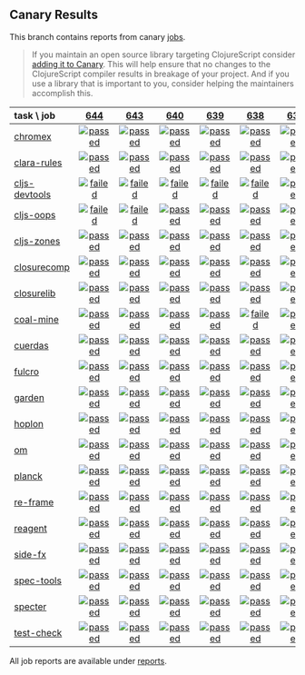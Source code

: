 ## Canary Results

This branch contains reports from canary [jobs](https://github.com/cljs-oss/canary/tree/jobs).

> If you maintain an open source library targeting ClojureScript consider [adding it to Canary](https://github.com/cljs-oss/canary/tree/master#how-to-participate). This will help ensure that no changes to the ClojureScript compiler results in breakage of your project. And if you use a library that is important to you, consider helping the maintainers accomplish this.

[//]: # (begin_overview_table)

| task \ job | <a href="reports/2018/10/30/job-000644-1.10.437-6066a85" title="job #644 finished on 2018-10-30">644</a> | <a href="reports/2018/10/30/job-000643-1.10.436-20ba8ef" title="job #643 finished on 2018-10-30">643</a> | <a href="reports/2018/10/30/job-000640-1.10.432-4fb83ef" title="job #640 finished on 2018-10-30">640</a> | <a href="reports/2018/10/29/job-000639-1.10.432-4fb83ef" title="job #639 finished on 2018-10-29">639</a> | <a href="reports/2018/10/28/job-000638-1.10.432-4fb83ef" title="job #638 finished on 2018-10-28">638</a> | <a href="reports/2018/10/27/job-000637-1.10.427-1db8679" title="job #637 finished on 2018-10-27">637</a> | <a href="reports/2018/10/26/job-000636-1.10.473-f7a8c13" title="job #636 finished on 2018-10-26">636</a> | <a href="reports/2018/10/26/job-000635-1.10.427-1db8679" title="job #635 finished on 2018-10-26">635</a> | <a href="reports/2018/10/25/job-000634-1.10.427-1db8679" title="job #634 finished on 2018-10-25">634</a> | <a href="reports/2018/10/25/job-000633-1.10.428-ff6e649" title="job #633 finished on 2018-10-25">633</a> |
| :--- | :---: | :---: | :---: | :---: | :---: | :---: | :---: | :---: | :---: | :---: |
| [chromex](https://github.com/binaryage/chromex) | <a href="reports/2018/10/30/job-000644-1.10.437-6066a85#-chromex"><img title="passed" src="http://box.binaryage.com/s-passed.svg"><a> | <a href="reports/2018/10/30/job-000643-1.10.436-20ba8ef#-chromex"><img title="passed" src="http://box.binaryage.com/s-passed.svg"><a> | <a href="reports/2018/10/30/job-000640-1.10.432-4fb83ef#-chromex"><img title="passed" src="http://box.binaryage.com/s-passed.svg"><a> | <a href="reports/2018/10/29/job-000639-1.10.432-4fb83ef#-chromex"><img title="passed" src="http://box.binaryage.com/s-passed.svg"><a> | <a href="reports/2018/10/28/job-000638-1.10.432-4fb83ef#-chromex"><img title="passed" src="http://box.binaryage.com/s-passed.svg"><a> | <a href="reports/2018/10/27/job-000637-1.10.427-1db8679#-chromex"><img title="passed" src="http://box.binaryage.com/s-passed.svg"><a> | <a href="reports/2018/10/26/job-000636-1.10.473-f7a8c13#-chromex"><img title="passed" src="http://box.binaryage.com/s-passed.svg"><a> | <a href="reports/2018/10/26/job-000635-1.10.427-1db8679#-chromex"><img title="passed" src="http://box.binaryage.com/s-passed.svg"><a> | <a href="reports/2018/10/25/job-000634-1.10.427-1db8679#-chromex"><img title="passed" src="http://box.binaryage.com/s-passed.svg"><a> | <a href="reports/2018/10/25/job-000633-1.10.428-ff6e649#-chromex"><img title="passed" src="http://box.binaryage.com/s-passed.svg"><a> |
| [clara-rules](https://github.com/cerner/clara-rules) | <a href="reports/2018/10/30/job-000644-1.10.437-6066a85#-clara-rules"><img title="passed" src="http://box.binaryage.com/s-passed.svg"><a> | <a href="reports/2018/10/30/job-000643-1.10.436-20ba8ef#-clara-rules"><img title="passed" src="http://box.binaryage.com/s-passed.svg"><a> | <a href="reports/2018/10/30/job-000640-1.10.432-4fb83ef#-clara-rules"><img title="passed" src="http://box.binaryage.com/s-passed.svg"><a> | <a href="reports/2018/10/29/job-000639-1.10.432-4fb83ef#-clara-rules"><img title="passed" src="http://box.binaryage.com/s-passed.svg"><a> | <a href="reports/2018/10/28/job-000638-1.10.432-4fb83ef#-clara-rules"><img title="passed" src="http://box.binaryage.com/s-passed.svg"><a> | <a href="reports/2018/10/27/job-000637-1.10.427-1db8679#-clara-rules"><img title="passed" src="http://box.binaryage.com/s-passed.svg"><a> | <a href="reports/2018/10/26/job-000636-1.10.473-f7a8c13#-clara-rules"><img title="passed" src="http://box.binaryage.com/s-passed.svg"><a> | <a href="reports/2018/10/26/job-000635-1.10.427-1db8679#-clara-rules"><img title="passed" src="http://box.binaryage.com/s-passed.svg"><a> | <a href="reports/2018/10/25/job-000634-1.10.427-1db8679#-clara-rules"><img title="passed" src="http://box.binaryage.com/s-passed.svg"><a> | <a href="reports/2018/10/25/job-000633-1.10.428-ff6e649#-clara-rules"><img title="passed" src="http://box.binaryage.com/s-passed.svg"><a> |
| [cljs-devtools](https://github.com/binaryage/cljs-devtools) | <a href="reports/2018/10/30/job-000644-1.10.437-6066a85#-cljs-devtools"><img title="failed" src="http://box.binaryage.com/s-failed.svg"><a> | <a href="reports/2018/10/30/job-000643-1.10.436-20ba8ef#-cljs-devtools"><img title="failed" src="http://box.binaryage.com/s-failed.svg"><a> | <a href="reports/2018/10/30/job-000640-1.10.432-4fb83ef#-cljs-devtools"><img title="failed" src="http://box.binaryage.com/s-failed.svg"><a> | <a href="reports/2018/10/29/job-000639-1.10.432-4fb83ef#-cljs-devtools"><img title="failed" src="http://box.binaryage.com/s-failed.svg"><a> | <a href="reports/2018/10/28/job-000638-1.10.432-4fb83ef#-cljs-devtools"><img title="failed" src="http://box.binaryage.com/s-failed.svg"><a> | <a href="reports/2018/10/27/job-000637-1.10.427-1db8679#-cljs-devtools"><img title="passed" src="http://box.binaryage.com/s-passed.svg"><a> | <a href="reports/2018/10/26/job-000636-1.10.473-f7a8c13#-cljs-devtools"><img title="failed" src="http://box.binaryage.com/s-failed.svg"><a> | <a href="reports/2018/10/26/job-000635-1.10.427-1db8679#-cljs-devtools"><img title="passed" src="http://box.binaryage.com/s-passed.svg"><a> | <a href="reports/2018/10/25/job-000634-1.10.427-1db8679#-cljs-devtools"><img title="passed" src="http://box.binaryage.com/s-passed.svg"><a> | <a href="reports/2018/10/25/job-000633-1.10.428-ff6e649#-cljs-devtools"><img title="passed" src="http://box.binaryage.com/s-passed.svg"><a> |
| [cljs-oops](https://github.com/binaryage/cljs-oops) | <a href="reports/2018/10/30/job-000644-1.10.437-6066a85#-cljs-oops"><img title="failed" src="http://box.binaryage.com/s-failed.svg"><a> | <a href="reports/2018/10/30/job-000643-1.10.436-20ba8ef#-cljs-oops"><img title="failed" src="http://box.binaryage.com/s-failed.svg"><a> | <a href="reports/2018/10/30/job-000640-1.10.432-4fb83ef#-cljs-oops"><img title="passed" src="http://box.binaryage.com/s-passed.svg"><a> | <a href="reports/2018/10/29/job-000639-1.10.432-4fb83ef#-cljs-oops"><img title="passed" src="http://box.binaryage.com/s-passed.svg"><a> | <a href="reports/2018/10/28/job-000638-1.10.432-4fb83ef#-cljs-oops"><img title="passed" src="http://box.binaryage.com/s-passed.svg"><a> | <a href="reports/2018/10/27/job-000637-1.10.427-1db8679#-cljs-oops"><img title="passed" src="http://box.binaryage.com/s-passed.svg"><a> | <a href="reports/2018/10/26/job-000636-1.10.473-f7a8c13#-cljs-oops"><img title="passed" src="http://box.binaryage.com/s-passed.svg"><a> | <a href="reports/2018/10/26/job-000635-1.10.427-1db8679#-cljs-oops"><img title="passed" src="http://box.binaryage.com/s-passed.svg"><a> | <a href="reports/2018/10/25/job-000634-1.10.427-1db8679#-cljs-oops"><img title="passed" src="http://box.binaryage.com/s-passed.svg"><a> | <a href="reports/2018/10/25/job-000633-1.10.428-ff6e649#-cljs-oops"><img title="passed" src="http://box.binaryage.com/s-passed.svg"><a> |
| [cljs-zones](https://github.com/binaryage/cljs-zones) | <a href="reports/2018/10/30/job-000644-1.10.437-6066a85#-cljs-zones"><img title="passed" src="http://box.binaryage.com/s-passed.svg"><a> | <a href="reports/2018/10/30/job-000643-1.10.436-20ba8ef#-cljs-zones"><img title="passed" src="http://box.binaryage.com/s-passed.svg"><a> | <a href="reports/2018/10/30/job-000640-1.10.432-4fb83ef#-cljs-zones"><img title="passed" src="http://box.binaryage.com/s-passed.svg"><a> | <a href="reports/2018/10/29/job-000639-1.10.432-4fb83ef#-cljs-zones"><img title="passed" src="http://box.binaryage.com/s-passed.svg"><a> | <a href="reports/2018/10/28/job-000638-1.10.432-4fb83ef#-cljs-zones"><img title="passed" src="http://box.binaryage.com/s-passed.svg"><a> | <a href="reports/2018/10/27/job-000637-1.10.427-1db8679#-cljs-zones"><img title="passed" src="http://box.binaryage.com/s-passed.svg"><a> | <a href="reports/2018/10/26/job-000636-1.10.473-f7a8c13#-cljs-zones"><img title="passed" src="http://box.binaryage.com/s-passed.svg"><a> | <a href="reports/2018/10/26/job-000635-1.10.427-1db8679#-cljs-zones"><img title="passed" src="http://box.binaryage.com/s-passed.svg"><a> | <a href="reports/2018/10/25/job-000634-1.10.427-1db8679#-cljs-zones"><img title="passed" src="http://box.binaryage.com/s-passed.svg"><a> | <a href="reports/2018/10/25/job-000633-1.10.428-ff6e649#-cljs-zones"><img title="passed" src="http://box.binaryage.com/s-passed.svg"><a> |
| [closurecomp](https://github.com/mfikes/closurecomp) | <a href="reports/2018/10/30/job-000644-1.10.437-6066a85#-closurecomp"><img title="passed" src="http://box.binaryage.com/s-passed.svg"><a> | <a href="reports/2018/10/30/job-000643-1.10.436-20ba8ef#-closurecomp"><img title="passed" src="http://box.binaryage.com/s-passed.svg"><a> | <a href="reports/2018/10/30/job-000640-1.10.432-4fb83ef#-closurecomp"><img title="passed" src="http://box.binaryage.com/s-passed.svg"><a> | <a href="reports/2018/10/29/job-000639-1.10.432-4fb83ef#-closurecomp"><img title="passed" src="http://box.binaryage.com/s-passed.svg"><a> | <a href="reports/2018/10/28/job-000638-1.10.432-4fb83ef#-closurecomp"><img title="passed" src="http://box.binaryage.com/s-passed.svg"><a> | <a href="reports/2018/10/27/job-000637-1.10.427-1db8679#-closurecomp"><img title="passed" src="http://box.binaryage.com/s-passed.svg"><a> | <a href="reports/2018/10/26/job-000636-1.10.473-f7a8c13#-closurecomp"><img title="passed" src="http://box.binaryage.com/s-passed.svg"><a> | <a href="reports/2018/10/26/job-000635-1.10.427-1db8679#-closurecomp"><img title="passed" src="http://box.binaryage.com/s-passed.svg"><a> | <a href="reports/2018/10/25/job-000634-1.10.427-1db8679#-closurecomp"><img title="passed" src="http://box.binaryage.com/s-passed.svg"><a> | <a href="reports/2018/10/25/job-000633-1.10.428-ff6e649#-closurecomp"><img title="passed" src="http://box.binaryage.com/s-passed.svg"><a> |
| [closurelib](https://github.com/mfikes/closurelib) | <a href="reports/2018/10/30/job-000644-1.10.437-6066a85#-closurelib"><img title="passed" src="http://box.binaryage.com/s-passed.svg"><a> | <a href="reports/2018/10/30/job-000643-1.10.436-20ba8ef#-closurelib"><img title="passed" src="http://box.binaryage.com/s-passed.svg"><a> | <a href="reports/2018/10/30/job-000640-1.10.432-4fb83ef#-closurelib"><img title="passed" src="http://box.binaryage.com/s-passed.svg"><a> | <a href="reports/2018/10/29/job-000639-1.10.432-4fb83ef#-closurelib"><img title="passed" src="http://box.binaryage.com/s-passed.svg"><a> | <a href="reports/2018/10/28/job-000638-1.10.432-4fb83ef#-closurelib"><img title="passed" src="http://box.binaryage.com/s-passed.svg"><a> | <a href="reports/2018/10/27/job-000637-1.10.427-1db8679#-closurelib"><img title="passed" src="http://box.binaryage.com/s-passed.svg"><a> | <a href="reports/2018/10/26/job-000636-1.10.473-f7a8c13#-closurelib"><img title="passed" src="http://box.binaryage.com/s-passed.svg"><a> | <a href="reports/2018/10/26/job-000635-1.10.427-1db8679#-closurelib"><img title="passed" src="http://box.binaryage.com/s-passed.svg"><a> | <a href="reports/2018/10/25/job-000634-1.10.427-1db8679#-closurelib"><img title="passed" src="http://box.binaryage.com/s-passed.svg"><a> | <a href="reports/2018/10/25/job-000633-1.10.428-ff6e649#-closurelib"><img title="passed" src="http://box.binaryage.com/s-passed.svg"><a> |
| [coal-mine](https://github.com/mfikes/coal-mine) | <a href="reports/2018/10/30/job-000644-1.10.437-6066a85#-coal-mine"><img title="passed" src="http://box.binaryage.com/s-passed.svg"><a> | <a href="reports/2018/10/30/job-000643-1.10.436-20ba8ef#-coal-mine"><img title="passed" src="http://box.binaryage.com/s-passed.svg"><a> | <a href="reports/2018/10/30/job-000640-1.10.432-4fb83ef#-coal-mine"><img title="passed" src="http://box.binaryage.com/s-passed.svg"><a> | <a href="reports/2018/10/29/job-000639-1.10.432-4fb83ef#-coal-mine"><img title="passed" src="http://box.binaryage.com/s-passed.svg"><a> | <a href="reports/2018/10/28/job-000638-1.10.432-4fb83ef#-coal-mine"><img title="failed" src="http://box.binaryage.com/s-failed.svg"><a> | <a href="reports/2018/10/27/job-000637-1.10.427-1db8679#-coal-mine"><img title="passed" src="http://box.binaryage.com/s-passed.svg"><a> | <a href="reports/2018/10/26/job-000636-1.10.473-f7a8c13#-coal-mine"><img title="passed" src="http://box.binaryage.com/s-passed.svg"><a> | <a href="reports/2018/10/26/job-000635-1.10.427-1db8679#-coal-mine"><img title="unknown" src="http://box.binaryage.com/s-unknown.svg"><a> | <a href="reports/2018/10/25/job-000634-1.10.427-1db8679#-coal-mine"><img title="passed" src="http://box.binaryage.com/s-passed.svg"><a> | <a href="reports/2018/10/25/job-000633-1.10.428-ff6e649#-coal-mine"><img title="passed" src="http://box.binaryage.com/s-passed.svg"><a> |
| [cuerdas](https://github.com/funcool/cuerdas) | <a href="reports/2018/10/30/job-000644-1.10.437-6066a85#-cuerdas"><img title="passed" src="http://box.binaryage.com/s-passed.svg"><a> | <a href="reports/2018/10/30/job-000643-1.10.436-20ba8ef#-cuerdas"><img title="passed" src="http://box.binaryage.com/s-passed.svg"><a> | <a href="reports/2018/10/30/job-000640-1.10.432-4fb83ef#-cuerdas"><img title="passed" src="http://box.binaryage.com/s-passed.svg"><a> | <a href="reports/2018/10/29/job-000639-1.10.432-4fb83ef#-cuerdas"><img title="passed" src="http://box.binaryage.com/s-passed.svg"><a> | <a href="reports/2018/10/28/job-000638-1.10.432-4fb83ef#-cuerdas"><img title="passed" src="http://box.binaryage.com/s-passed.svg"><a> | <a href="reports/2018/10/27/job-000637-1.10.427-1db8679#-cuerdas"><img title="passed" src="http://box.binaryage.com/s-passed.svg"><a> | <a href="reports/2018/10/26/job-000636-1.10.473-f7a8c13#-cuerdas"><img title="passed" src="http://box.binaryage.com/s-passed.svg"><a> | <a href="reports/2018/10/26/job-000635-1.10.427-1db8679#-cuerdas"><img title="passed" src="http://box.binaryage.com/s-passed.svg"><a> | <a href="reports/2018/10/25/job-000634-1.10.427-1db8679#-cuerdas"><img title="passed" src="http://box.binaryage.com/s-passed.svg"><a> | <a href="reports/2018/10/25/job-000633-1.10.428-ff6e649#-cuerdas"><img title="passed" src="http://box.binaryage.com/s-passed.svg"><a> |
| [fulcro](https://github.com/fulcrologic/fulcro) | <a href="reports/2018/10/30/job-000644-1.10.437-6066a85#-fulcro"><img title="passed" src="http://box.binaryage.com/s-passed.svg"><a> | <a href="reports/2018/10/30/job-000643-1.10.436-20ba8ef#-fulcro"><img title="passed" src="http://box.binaryage.com/s-passed.svg"><a> | <a href="reports/2018/10/30/job-000640-1.10.432-4fb83ef#-fulcro"><img title="passed" src="http://box.binaryage.com/s-passed.svg"><a> | <a href="reports/2018/10/29/job-000639-1.10.432-4fb83ef#-fulcro"><img title="passed" src="http://box.binaryage.com/s-passed.svg"><a> | <a href="reports/2018/10/28/job-000638-1.10.432-4fb83ef#-fulcro"><img title="passed" src="http://box.binaryage.com/s-passed.svg"><a> | <a href="reports/2018/10/27/job-000637-1.10.427-1db8679#-fulcro"><img title="passed" src="http://box.binaryage.com/s-passed.svg"><a> | <a href="reports/2018/10/26/job-000636-1.10.473-f7a8c13#-fulcro"><img title="passed" src="http://box.binaryage.com/s-passed.svg"><a> | <a href="reports/2018/10/26/job-000635-1.10.427-1db8679#-fulcro"><img title="passed" src="http://box.binaryage.com/s-passed.svg"><a> | <a href="reports/2018/10/25/job-000634-1.10.427-1db8679#-fulcro"><img title="passed" src="http://box.binaryage.com/s-passed.svg"><a> | <a href="reports/2018/10/25/job-000633-1.10.428-ff6e649#-fulcro"><img title="passed" src="http://box.binaryage.com/s-passed.svg"><a> |
| [garden](https://github.com/noprompt/garden) | <a href="reports/2018/10/30/job-000644-1.10.437-6066a85#-garden"><img title="passed" src="http://box.binaryage.com/s-passed.svg"><a> | <a href="reports/2018/10/30/job-000643-1.10.436-20ba8ef#-garden"><img title="passed" src="http://box.binaryage.com/s-passed.svg"><a> | <a href="reports/2018/10/30/job-000640-1.10.432-4fb83ef#-garden"><img title="passed" src="http://box.binaryage.com/s-passed.svg"><a> | <a href="reports/2018/10/29/job-000639-1.10.432-4fb83ef#-garden"><img title="passed" src="http://box.binaryage.com/s-passed.svg"><a> | <a href="reports/2018/10/28/job-000638-1.10.432-4fb83ef#-garden"><img title="passed" src="http://box.binaryage.com/s-passed.svg"><a> | <a href="reports/2018/10/27/job-000637-1.10.427-1db8679#-garden"><img title="passed" src="http://box.binaryage.com/s-passed.svg"><a> | <a href="reports/2018/10/26/job-000636-1.10.473-f7a8c13#-garden"><img title="passed" src="http://box.binaryage.com/s-passed.svg"><a> | <a href="reports/2018/10/26/job-000635-1.10.427-1db8679#-garden"><img title="passed" src="http://box.binaryage.com/s-passed.svg"><a> | <a href="reports/2018/10/25/job-000634-1.10.427-1db8679#-garden"><img title="passed" src="http://box.binaryage.com/s-passed.svg"><a> | <a href="reports/2018/10/25/job-000633-1.10.428-ff6e649#-garden"><img title="passed" src="http://box.binaryage.com/s-passed.svg"><a> |
| [hoplon](https://github.com/hoplon/hoplon) | <a href="reports/2018/10/30/job-000644-1.10.437-6066a85#-hoplon"><img title="passed" src="http://box.binaryage.com/s-passed.svg"><a> | <a href="reports/2018/10/30/job-000643-1.10.436-20ba8ef#-hoplon"><img title="passed" src="http://box.binaryage.com/s-passed.svg"><a> | <a href="reports/2018/10/30/job-000640-1.10.432-4fb83ef#-hoplon"><img title="passed" src="http://box.binaryage.com/s-passed.svg"><a> | <a href="reports/2018/10/29/job-000639-1.10.432-4fb83ef#-hoplon"><img title="passed" src="http://box.binaryage.com/s-passed.svg"><a> | <a href="reports/2018/10/28/job-000638-1.10.432-4fb83ef#-hoplon"><img title="passed" src="http://box.binaryage.com/s-passed.svg"><a> | <a href="reports/2018/10/27/job-000637-1.10.427-1db8679#-hoplon"><img title="passed" src="http://box.binaryage.com/s-passed.svg"><a> | <a href="reports/2018/10/26/job-000636-1.10.473-f7a8c13#-hoplon"><img title="passed" src="http://box.binaryage.com/s-passed.svg"><a> | <a href="reports/2018/10/26/job-000635-1.10.427-1db8679#-hoplon"><img title="passed" src="http://box.binaryage.com/s-passed.svg"><a> | <a href="reports/2018/10/25/job-000634-1.10.427-1db8679#-hoplon"><img title="passed" src="http://box.binaryage.com/s-passed.svg"><a> | <a href="reports/2018/10/25/job-000633-1.10.428-ff6e649#-hoplon"><img title="passed" src="http://box.binaryage.com/s-passed.svg"><a> |
| [om](https://github.com/omcljs/om) | <a href="reports/2018/10/30/job-000644-1.10.437-6066a85#-om"><img title="passed" src="http://box.binaryage.com/s-passed.svg"><a> | <a href="reports/2018/10/30/job-000643-1.10.436-20ba8ef#-om"><img title="passed" src="http://box.binaryage.com/s-passed.svg"><a> | <a href="reports/2018/10/30/job-000640-1.10.432-4fb83ef#-om"><img title="passed" src="http://box.binaryage.com/s-passed.svg"><a> | <a href="reports/2018/10/29/job-000639-1.10.432-4fb83ef#-om"><img title="passed" src="http://box.binaryage.com/s-passed.svg"><a> | <a href="reports/2018/10/28/job-000638-1.10.432-4fb83ef#-om"><img title="passed" src="http://box.binaryage.com/s-passed.svg"><a> | <a href="reports/2018/10/27/job-000637-1.10.427-1db8679#-om"><img title="passed" src="http://box.binaryage.com/s-passed.svg"><a> | <a href="reports/2018/10/26/job-000636-1.10.473-f7a8c13#-om"><img title="passed" src="http://box.binaryage.com/s-passed.svg"><a> | <a href="reports/2018/10/26/job-000635-1.10.427-1db8679#-om"><img title="passed" src="http://box.binaryage.com/s-passed.svg"><a> | <a href="reports/2018/10/25/job-000634-1.10.427-1db8679#-om"><img title="passed" src="http://box.binaryage.com/s-passed.svg"><a> | <a href="reports/2018/10/25/job-000633-1.10.428-ff6e649#-om"><img title="passed" src="http://box.binaryage.com/s-passed.svg"><a> |
| [planck](https://github.com/planck-repl/planck) | <a href="reports/2018/10/30/job-000644-1.10.437-6066a85#-planck"><img title="passed" src="http://box.binaryage.com/s-passed.svg"><a> | <a href="reports/2018/10/30/job-000643-1.10.436-20ba8ef#-planck"><img title="passed" src="http://box.binaryage.com/s-passed.svg"><a> | <a href="reports/2018/10/30/job-000640-1.10.432-4fb83ef#-planck"><img title="passed" src="http://box.binaryage.com/s-passed.svg"><a> | <a href="reports/2018/10/29/job-000639-1.10.432-4fb83ef#-planck"><img title="passed" src="http://box.binaryage.com/s-passed.svg"><a> | <a href="reports/2018/10/28/job-000638-1.10.432-4fb83ef#-planck"><img title="passed" src="http://box.binaryage.com/s-passed.svg"><a> | <a href="reports/2018/10/27/job-000637-1.10.427-1db8679#-planck"><img title="passed" src="http://box.binaryage.com/s-passed.svg"><a> | <a href="reports/2018/10/26/job-000636-1.10.473-f7a8c13#-planck"><img title="passed" src="http://box.binaryage.com/s-passed.svg"><a> | <a href="reports/2018/10/26/job-000635-1.10.427-1db8679#-planck"><img title="passed" src="http://box.binaryage.com/s-passed.svg"><a> | <a href="reports/2018/10/25/job-000634-1.10.427-1db8679#-planck"><img title="passed" src="http://box.binaryage.com/s-passed.svg"><a> | <a href="reports/2018/10/25/job-000633-1.10.428-ff6e649#-planck"><img title="passed" src="http://box.binaryage.com/s-passed.svg"><a> |
| [re-frame](https://github.com/Day8/re-frame) | <a href="reports/2018/10/30/job-000644-1.10.437-6066a85#-re-frame"><img title="passed" src="http://box.binaryage.com/s-passed.svg"><a> | <a href="reports/2018/10/30/job-000643-1.10.436-20ba8ef#-re-frame"><img title="passed" src="http://box.binaryage.com/s-passed.svg"><a> | <a href="reports/2018/10/30/job-000640-1.10.432-4fb83ef#-re-frame"><img title="passed" src="http://box.binaryage.com/s-passed.svg"><a> | <a href="reports/2018/10/29/job-000639-1.10.432-4fb83ef#-re-frame"><img title="passed" src="http://box.binaryage.com/s-passed.svg"><a> | <a href="reports/2018/10/28/job-000638-1.10.432-4fb83ef#-re-frame"><img title="passed" src="http://box.binaryage.com/s-passed.svg"><a> | <a href="reports/2018/10/27/job-000637-1.10.427-1db8679#-re-frame"><img title="passed" src="http://box.binaryage.com/s-passed.svg"><a> | <a href="reports/2018/10/26/job-000636-1.10.473-f7a8c13#-re-frame"><img title="passed" src="http://box.binaryage.com/s-passed.svg"><a> | <a href="reports/2018/10/26/job-000635-1.10.427-1db8679#-re-frame"><img title="passed" src="http://box.binaryage.com/s-passed.svg"><a> | <a href="reports/2018/10/25/job-000634-1.10.427-1db8679#-re-frame"><img title="passed" src="http://box.binaryage.com/s-passed.svg"><a> | <a href="reports/2018/10/25/job-000633-1.10.428-ff6e649#-re-frame"><img title="passed" src="http://box.binaryage.com/s-passed.svg"><a> |
| [reagent](https://github.com/reagent-project/reagent) | <a href="reports/2018/10/30/job-000644-1.10.437-6066a85#-reagent"><img title="passed" src="http://box.binaryage.com/s-passed.svg"><a> | <a href="reports/2018/10/30/job-000643-1.10.436-20ba8ef#-reagent"><img title="passed" src="http://box.binaryage.com/s-passed.svg"><a> | <a href="reports/2018/10/30/job-000640-1.10.432-4fb83ef#-reagent"><img title="passed" src="http://box.binaryage.com/s-passed.svg"><a> | <a href="reports/2018/10/29/job-000639-1.10.432-4fb83ef#-reagent"><img title="passed" src="http://box.binaryage.com/s-passed.svg"><a> | <a href="reports/2018/10/28/job-000638-1.10.432-4fb83ef#-reagent"><img title="passed" src="http://box.binaryage.com/s-passed.svg"><a> | <a href="reports/2018/10/27/job-000637-1.10.427-1db8679#-reagent"><img title="passed" src="http://box.binaryage.com/s-passed.svg"><a> | <a href="reports/2018/10/26/job-000636-1.10.473-f7a8c13#-reagent"><img title="passed" src="http://box.binaryage.com/s-passed.svg"><a> | <a href="reports/2018/10/26/job-000635-1.10.427-1db8679#-reagent"><img title="passed" src="http://box.binaryage.com/s-passed.svg"><a> | <a href="reports/2018/10/25/job-000634-1.10.427-1db8679#-reagent"><img title="passed" src="http://box.binaryage.com/s-passed.svg"><a> | <a href="reports/2018/10/25/job-000633-1.10.428-ff6e649#-reagent"><img title="passed" src="http://box.binaryage.com/s-passed.svg"><a> |
| [side-fx](https://github.com/cljsrn/side-fx) | <a href="reports/2018/10/30/job-000644-1.10.437-6066a85#-side-fx"><img title="passed" src="http://box.binaryage.com/s-passed.svg"><a> | <a href="reports/2018/10/30/job-000643-1.10.436-20ba8ef#-side-fx"><img title="passed" src="http://box.binaryage.com/s-passed.svg"><a> | <a href="reports/2018/10/30/job-000640-1.10.432-4fb83ef#-side-fx"><img title="passed" src="http://box.binaryage.com/s-passed.svg"><a> | <a href="reports/2018/10/29/job-000639-1.10.432-4fb83ef#-side-fx"><img title="passed" src="http://box.binaryage.com/s-passed.svg"><a> | <a href="reports/2018/10/28/job-000638-1.10.432-4fb83ef#-side-fx"><img title="passed" src="http://box.binaryage.com/s-passed.svg"><a> | <a href="reports/2018/10/27/job-000637-1.10.427-1db8679#-side-fx"><img title="passed" src="http://box.binaryage.com/s-passed.svg"><a> | <a href="reports/2018/10/26/job-000636-1.10.473-f7a8c13#-side-fx"><img title="passed" src="http://box.binaryage.com/s-passed.svg"><a> | <a href="reports/2018/10/26/job-000635-1.10.427-1db8679#-side-fx"><img title="passed" src="http://box.binaryage.com/s-passed.svg"><a> | <a href="reports/2018/10/25/job-000634-1.10.427-1db8679#-side-fx"><img title="passed" src="http://box.binaryage.com/s-passed.svg"><a> | <a href="reports/2018/10/25/job-000633-1.10.428-ff6e649#-side-fx"><img title="passed" src="http://box.binaryage.com/s-passed.svg"><a> |
| [spec-tools](https://github.com/metosin/spec-tools) | <a href="reports/2018/10/30/job-000644-1.10.437-6066a85#-spec-tools"><img title="passed" src="http://box.binaryage.com/s-passed.svg"><a> | <a href="reports/2018/10/30/job-000643-1.10.436-20ba8ef#-spec-tools"><img title="passed" src="http://box.binaryage.com/s-passed.svg"><a> | <a href="reports/2018/10/30/job-000640-1.10.432-4fb83ef#-spec-tools"><img title="passed" src="http://box.binaryage.com/s-passed.svg"><a> | <a href="reports/2018/10/29/job-000639-1.10.432-4fb83ef#-spec-tools"><img title="passed" src="http://box.binaryage.com/s-passed.svg"><a> | <a href="reports/2018/10/28/job-000638-1.10.432-4fb83ef#-spec-tools"><img title="passed" src="http://box.binaryage.com/s-passed.svg"><a> | <a href="reports/2018/10/27/job-000637-1.10.427-1db8679#-spec-tools"><img title="passed" src="http://box.binaryage.com/s-passed.svg"><a> | <a href="reports/2018/10/26/job-000636-1.10.473-f7a8c13#-spec-tools"><img title="passed" src="http://box.binaryage.com/s-passed.svg"><a> | <a href="reports/2018/10/26/job-000635-1.10.427-1db8679#-spec-tools"><img title="passed" src="http://box.binaryage.com/s-passed.svg"><a> | <a href="reports/2018/10/25/job-000634-1.10.427-1db8679#-spec-tools"><img title="passed" src="http://box.binaryage.com/s-passed.svg"><a> | <a href="reports/2018/10/25/job-000633-1.10.428-ff6e649#-spec-tools"><img title="passed" src="http://box.binaryage.com/s-passed.svg"><a> |
| [specter](https://github.com/nathanmarz/specter) | <a href="reports/2018/10/30/job-000644-1.10.437-6066a85#-specter"><img title="passed" src="http://box.binaryage.com/s-passed.svg"><a> | <a href="reports/2018/10/30/job-000643-1.10.436-20ba8ef#-specter"><img title="passed" src="http://box.binaryage.com/s-passed.svg"><a> | <a href="reports/2018/10/30/job-000640-1.10.432-4fb83ef#-specter"><img title="passed" src="http://box.binaryage.com/s-passed.svg"><a> | <a href="reports/2018/10/29/job-000639-1.10.432-4fb83ef#-specter"><img title="passed" src="http://box.binaryage.com/s-passed.svg"><a> | <a href="reports/2018/10/28/job-000638-1.10.432-4fb83ef#-specter"><img title="passed" src="http://box.binaryage.com/s-passed.svg"><a> | <a href="reports/2018/10/27/job-000637-1.10.427-1db8679#-specter"><img title="passed" src="http://box.binaryage.com/s-passed.svg"><a> | <a href="reports/2018/10/26/job-000636-1.10.473-f7a8c13#-specter"><img title="passed" src="http://box.binaryage.com/s-passed.svg"><a> | <a href="reports/2018/10/26/job-000635-1.10.427-1db8679#-specter"><img title="passed" src="http://box.binaryage.com/s-passed.svg"><a> | <a href="reports/2018/10/25/job-000634-1.10.427-1db8679#-specter"><img title="passed" src="http://box.binaryage.com/s-passed.svg"><a> | <a href="reports/2018/10/25/job-000633-1.10.428-ff6e649#-specter"><img title="passed" src="http://box.binaryage.com/s-passed.svg"><a> |
| [test-check](https://github.com/clojure/test.check) | <a href="reports/2018/10/30/job-000644-1.10.437-6066a85#-test-check"><img title="passed" src="http://box.binaryage.com/s-passed.svg"><a> | <a href="reports/2018/10/30/job-000643-1.10.436-20ba8ef#-test-check"><img title="passed" src="http://box.binaryage.com/s-passed.svg"><a> | <a href="reports/2018/10/30/job-000640-1.10.432-4fb83ef#-test-check"><img title="passed" src="http://box.binaryage.com/s-passed.svg"><a> | <a href="reports/2018/10/29/job-000639-1.10.432-4fb83ef#-test-check"><img title="passed" src="http://box.binaryage.com/s-passed.svg"><a> | <a href="reports/2018/10/28/job-000638-1.10.432-4fb83ef#-test-check"><img title="passed" src="http://box.binaryage.com/s-passed.svg"><a> | <a href="reports/2018/10/27/job-000637-1.10.427-1db8679#-test-check"><img title="passed" src="http://box.binaryage.com/s-passed.svg"><a> | <a href="reports/2018/10/26/job-000636-1.10.473-f7a8c13#-test-check"><img title="passed" src="http://box.binaryage.com/s-passed.svg"><a> | <a href="reports/2018/10/26/job-000635-1.10.427-1db8679#-test-check"><img title="passed" src="http://box.binaryage.com/s-passed.svg"><a> | <a href="reports/2018/10/25/job-000634-1.10.427-1db8679#-test-check"><img title="passed" src="http://box.binaryage.com/s-passed.svg"><a> | <a href="reports/2018/10/25/job-000633-1.10.428-ff6e649#-test-check"><img title="passed" src="http://box.binaryage.com/s-passed.svg"><a> |

[//]: # (end_overview_table)

All job reports are available under [reports](reports).
